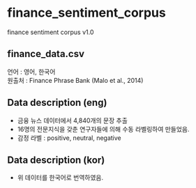 # finance_sentiment_corpus
finance sentiment corpus v1.0

finance_data.csv
---
언어 : 영어, 한국어  
원출처 : Finance Phrase Bank (Malo et al., 2014)

Data description (eng)
---
- 금융 뉴스 데이터에서 4,840개의 문장 추출
- 16명의 전문지식을 갖춘 연구자들에 의해 수동 라벨링하여 만들었음.
- 감정 라벨 : positive, neutral, negative

Data description (kor)
---
- 위 데이터를 한국어로 번역하였음.
